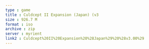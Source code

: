 ```yaml
---
type : game
title : Culdcept II Expansion (Japan) (v3
size : 926.7 M
format : iso
archive : zip
server : myrient
link2 : Culdcept%20II%20Expansion%20%28Japan%29%20%28v3.00%29
---
```

